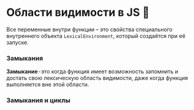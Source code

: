 
# Области видимости в JS   :speech_balloon:

Все переменные внутри функции – это свойства специального внутреннего объекта `LexicalEnvironment`, который создаётся при её запуске.


### Замыкания



**Замыкание** - это когда функция имеет возможность запомнить и достать свою лексическую область видимости, даже когда функция выполняется вне этой области. 

### Замыкания и циклы


